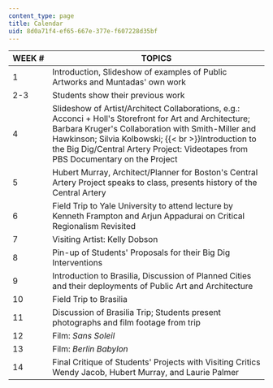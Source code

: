 ```yaml
---
content_type: page
title: Calendar
uid: 8d0a71f4-ef65-667e-377e-f607228d35bf
---
```


| WEEK # | TOPICS |
| --- | --- |
| 1 | Introduction, Slideshow of examples of Public Artworks and Muntadas' own work |
| 2-3 | Students show their previous work |
| 4 | Slideshow of Artist/Architect Collaborations, e.g.: Acconci + Holl's Storefront for Art and Architecture; Barbara Kruger's Collaboration with Smith-Miller and Hawkinson; Silvia Kolbowski;  {{< br >}}Introduction to the Big Dig/Central Artery Project: Videotapes from PBS Documentary on the Project |
| 5 | Hubert Murray, Architect/Planner for Boston's Central Artery Project speaks to class, presents history of the Central Artery |
| 6 | Field Trip to Yale University to attend lecture by Kenneth Frampton and Arjun Appadurai on Critical Regionalism Revisited |
| 7 | Visiting Artist: Kelly Dobson |
| 8 | Pin-up of Students' Proposals for their Big Dig Interventions |
| 9 | Introduction to Brasilia, Discussion of Planned Cities and their deployments of Public Art and Architecture |
| 10 | Field Trip to Brasilia |
| 11 | Discussion of Brasilia Trip; Students present photographs and film footage from trip |
| 12 | Film: _Sans Soleil_ |
| 13 | Film: _Berlin Babylon_ |
| 14 | Final Critique of Students' Projects with Visiting Critics Wendy Jacob, Hubert Murray, and Laurie Palmer